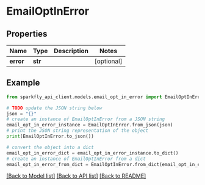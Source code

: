 # EmailOptInError


## Properties

Name | Type | Description | Notes
------------ | ------------- | ------------- | -------------
**error** | **str** |  | [optional] 

## Example

```python
from sparkfly_api_client.models.email_opt_in_error import EmailOptInError

# TODO update the JSON string below
json = "{}"
# create an instance of EmailOptInError from a JSON string
email_opt_in_error_instance = EmailOptInError.from_json(json)
# print the JSON string representation of the object
print(EmailOptInError.to_json())

# convert the object into a dict
email_opt_in_error_dict = email_opt_in_error_instance.to_dict()
# create an instance of EmailOptInError from a dict
email_opt_in_error_from_dict = EmailOptInError.from_dict(email_opt_in_error_dict)
```
[[Back to Model list]](../README.md#documentation-for-models) [[Back to API list]](../README.md#documentation-for-api-endpoints) [[Back to README]](../README.md)


